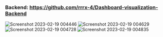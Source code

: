 ### Backend: https://github.com/rrrx-4/Dashboard-visualization-Backend


![Screenshot 2023-02-19 004446](https://user-images.githubusercontent.com/69399883/220701122-03bca79d-2ff4-46f1-9bc7-66682e0bab24.png)
![Screenshot 2023-02-19 004629](https://user-images.githubusercontent.com/69399883/220701142-0ed26d11-8677-4ab4-ad80-d5b77514ca4c.png)
![Screenshot 2023-02-19 004728](https://user-images.githubusercontent.com/69399883/220701153-546784e3-0dfd-417c-afe4-181e1a356ee3.png)
![Screenshot 2023-02-19 004835](https://user-images.githubusercontent.com/69399883/220701166-33ef3e71-e00f-4f84-b159-faa29c6bcd79.png)
